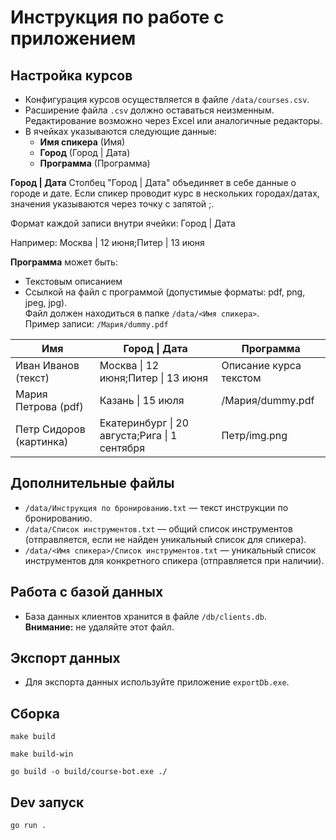 # Инструкция по работе с приложением

## Настройка курсов

- Конфигурация курсов осуществляется в файле `/data/courses.csv`.
- Расширение файла `.csv` должно оставаться неизменным. Редактирование возможно через Excel или аналогичные редакторы.
- В ячейках указываются следующие данные:
  - **Имя спикера** (Имя)
  - **Город** (Город | Дата)
  - **Программа** (Программа)

**Город | Дата**
Столбец "Город | Дата" объединяет в себе данные о городе и дате.
Если спикер проводит курс в нескольких городах/датах, значения указываются через точку с запятой ;.

Формат каждой записи внутри ячейки:
Город | Дата

Например:
Москва | 12 июня;Питер | 13 июня

**Программа** может быть:
- Текстовым описанием
- Ссылкой на файл с программой (допустимые форматы: pdf, png, jpeg, jpg).  
  Файл должен находиться в папке `/data/<Имя спикера>`.  
  Пример записи: `/Мария/dummy.pdf`


| Имя                     | Город \| Дата                                 | Программа              |
| ----------------------- |-----------------------------------------------| ---------------------- |
| Иван Иванов (текст)     | Москва \| 12 июня;Питер \| 13 июня            | Описание курса текстом |
| Мария Петрова (pdf)     | Казань \| 15 июля                             | /Мария/dummy.pdf       |
| Петр Сидоров (картинка) | Екатеринбург \| 20 августа;Рига \| 1 сентября | Петр/img.png           |


## Дополнительные файлы

- `/data/Инструкция по бронированию.txt` — текст инструкции по бронированию.
- `/data/Список инструментов.txt` — общий список инструментов (отправляется, если не найден уникальный список для спикера).
- `/data/<Имя спикера>/Список инструментов.txt` — уникальный список инструментов для конкретного спикера (отправляется при наличии).

## Работа с базой данных

- База данных клиентов хранится в файле `/db/clients.db`.  
  **Внимание:** не удаляйте этот файл.

## Экспорт данных

- Для экспорта данных используйте приложение `exportDb.exe`.

## Сборка

```
make build

make build-win

go build -o build/course-bot.exe ./
```

## Dev запуск
```
go run .
```